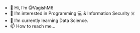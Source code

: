 - 👋 Hi, I’m @VagishM6
- 👀 I’m interested in Programming 💻 & Information Security ☠️
- 🌱 I’m currently learning Data Science.
- 📫 How to reach me...

<!---
VagishM6/VagishM6 is a ✨ special ✨ repository because its `README.md` (this file) appears on your GitHub profile.
You can click the Preview link to take a look at your changes.
--->
